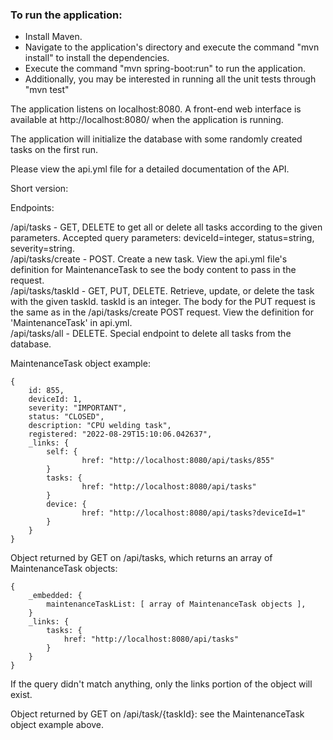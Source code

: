 ### To run the application: 
* Install Maven.
* Navigate to the application's directory and execute the command "mvn install" to install the dependencies.
* Execute the command "mvn spring-boot:run" to run the application.
* Additionally, you may be interested in running all the unit tests through "mvn test"

The application listens on localhost:8080. A front-end web interface is available at http://localhost:8080/ when the application is running.  

The application will initialize the database with some randomly created tasks on the first run.  

Please view the api.yml file for a detailed documentation of the API.

Short version:

Endpoints:

/api/tasks - GET, DELETE to get all or delete all tasks according to the given parameters. Accepted query parameters: deviceId=integer, status=string, severity=string.   
/api/tasks/create - POST. Create a new task. View the api.yml file's definition for MaintenanceTask to see the body content to pass in the request.  
/api/tasks/taskId - GET, PUT, DELETE. Retrieve, update, or delete the task with the given taskId. taskId is an integer. The body for the PUT request is the same as in the /api/tasks/create POST request. View the definition for 'MaintenanceTask' in api.yml.  
/api/tasks/all - DELETE. Special endpoint to delete all tasks from the database.

MaintenanceTask object example:
```
{
    id: 855,
    deviceId: 1,
    severity: "IMPORTANT",
    status: "CLOSED",
    description: "CPU welding task",
    registered: "2022-08-29T15:10:06.042637",
    _links: {
        self: {
                href: "http://localhost:8080/api/tasks/855"
        }
        tasks: {
                href: "http://localhost:8080/api/tasks"
        }
        device: {
                href: "http://localhost:8080/api/tasks?deviceId=1"
        }
    }
}
```
Object returned by GET on /api/tasks, which returns an array of MaintenanceTask objects:
```
{
    _embedded: {
        maintenanceTaskList: [ array of MaintenanceTask objects ],
    }
    _links: {
        tasks: {
            href: "http://localhost:8080/api/tasks"
        }
    }
}
```
If the query didn't match anything, only the links portion of the object will exist.  

Object returned by GET on /api/task/{taskId}: see the MaintenanceTask object example above.
